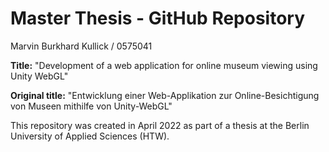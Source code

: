 # Master Thesis - GitHub Repository
Marvin Burkhard Kullick / 0575041

**Title:** "Development of a web application for online museum viewing using Unity WebGL"

**Original title:** "Entwicklung einer Web-Applikation zur Online-Besichtigung von Museen mithilfe von Unity-WebGL"

This repository was created in April 2022 as part of a thesis at the Berlin University of Applied Sciences (HTW).
